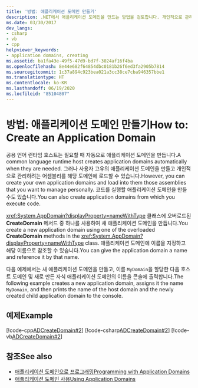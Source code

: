 ```yaml
---
title: '방법: 애플리케이션 도메인 만들기'
description: .NET에서 애플리케이션 도메인을 만드는 방법을 검토합니다. 개인적으로 관리할 어셈블리를 로드할 애플리케이션 도메인을 만들거나 코드를 실행할 애플리케이션 도메인을 만들 수 있습니다.
ms.date: 03/30/2017
dev_langs:
- csharp
- vb
- cpp
helpviewer_keywords:
- application domains, creating
ms.assetid: ba1fa43e-49f5-47d9-bd7f-3024af16f4ba
ms.openlocfilehash: 8e44e682f64854dbc0181b26f6ed3fa2905b7814
ms.sourcegitcommit: 1c37a894c923bea021a3cc38ce7cba946357bbe1
ms.translationtype: HT
ms.contentlocale: ko-KR
ms.lasthandoff: 06/19/2020
ms.locfileid: "85104807"
---
```

# <a name="how-to-create-an-application-domain"></a><span data-ttu-id="15d55-104">방법: 애플리케이션 도메인 만들기</span><span class="sxs-lookup"><span data-stu-id="15d55-104">How to: Create an Application Domain</span></span>
<span data-ttu-id="15d55-105">공용 언어 런타임 호스트는 필요할 때 자동으로 애플리케이션 도메인을 만듭니다.</span><span class="sxs-lookup"><span data-stu-id="15d55-105">A common language runtime host creates application domains automatically when they are needed.</span></span> <span data-ttu-id="15d55-106">그러나 사용자 고유의 애플리케이션 도메인을 만들고 개인적으로 관리하려는 어셈블리를 해당 도메인에 로드할 수 있습니다.</span><span class="sxs-lookup"><span data-stu-id="15d55-106">However, you can create your own application domains and load into them those assemblies that you want to manage personally.</span></span> <span data-ttu-id="15d55-107">코드를 실행할 애플리케이션 도메인을 만들 수도 있습니다.</span><span class="sxs-lookup"><span data-stu-id="15d55-107">You can also create application domains from which you execute code.</span></span>  
  
 <span data-ttu-id="15d55-108"><xref:System.AppDomain?displayProperty=nameWithType> 클래스에 오버로드된 **CreateDomain** 메서드 중 하나를 사용하여 새 애플리케이션 도메인을 만듭니다.</span><span class="sxs-lookup"><span data-stu-id="15d55-108">You create a new application domain using one of the overloaded **CreateDomain** methods in the <xref:System.AppDomain?displayProperty=nameWithType> class.</span></span> <span data-ttu-id="15d55-109">애플리케이션 도메인에 이름을 지정하고 해당 이름으로 참조할 수 있습니다.</span><span class="sxs-lookup"><span data-stu-id="15d55-109">You can give the application domain a name and reference it by that name.</span></span>  
  
 <span data-ttu-id="15d55-110">다음 예제에서는 새 애플리케이션 도메인을 만들고, 이름 `MyDomain`을 할당한 다음 호스트 도메인 및 새로 만든 자식 애플리케이션 도메인의 이름을 콘솔에 출력합니다.</span><span class="sxs-lookup"><span data-stu-id="15d55-110">The following example creates a new application domain, assigns it the name `MyDomain`, and then prints the name of the host domain and the newly created child application domain to the console.</span></span>  
  
## <a name="example"></a><span data-ttu-id="15d55-111">예제</span><span class="sxs-lookup"><span data-stu-id="15d55-111">Example</span></span>  
 [!code-cpp[ADCreateDomain#2](../../../samples/snippets/cpp/VS_Snippets_CLR/ADCreateDomain/CPP/source2.cpp#2)]
 [!code-csharp[ADCreateDomain#2](../../../samples/snippets/csharp/VS_Snippets_CLR/ADCreateDomain/CS/source2.cs#2)]
 [!code-vb[ADCreateDomain#2](../../../samples/snippets/visualbasic/VS_Snippets_CLR/ADCreateDomain/VB/source2.vb#2)]  
  
## <a name="see-also"></a><span data-ttu-id="15d55-112">참조</span><span class="sxs-lookup"><span data-stu-id="15d55-112">See also</span></span>

- [<span data-ttu-id="15d55-113">애플리케이션 도메인으로 프로그래밍</span><span class="sxs-lookup"><span data-stu-id="15d55-113">Programming with Application Domains</span></span>](application-domains.md#programming-with-application-domains)
- [<span data-ttu-id="15d55-114">애플리케이션 도메인 사용</span><span class="sxs-lookup"><span data-stu-id="15d55-114">Using Application Domains</span></span>](use.md)
